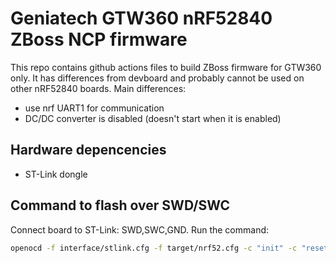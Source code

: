 # Geniatech GTW360 nRF52840 ZBoss NCP firmware

This repo contains github actions files to build ZBoss firmware for GTW360 only.
It has differences from devboard and probably cannot be used on other nRF52840 boards.
Main differences:
- use nrf UART1 for communication
- DC/DC converter is disabled (doesn't start when it is enabled)

## Hardware depencencies
- ST-Link dongle

## Command to flash over SWD/SWC

Connect board to ST-Link: SWD,SWC,GND.
Run the command:

```sh
openocd -f interface/stlink.cfg -f target/nrf52.cfg -c "init" -c "reset init" -c "halt" -c "nrf5 mass_erase" -c "flash write_image ncp-nrf52840dk_nrf52840-v2.9.0-115200.hex" -c "reset" -c "exit"
```
